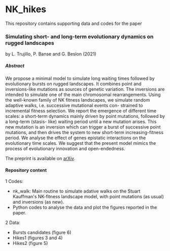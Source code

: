 # NK_hikes
This repository contains supporting data and codes for the paper
### Simulating short- and long-term evolutionary dynamics on rugged landscapes
by L. Trujillo, P. Banse and G. Beslon (2021)
##### Abstract
We propose a minimal model to simulate long waiting times followed by evolutionary bursts on rugged landscapes. It combines point and inversions-like mutations as sources of genetic variation. The inversions are intended to simulate one of the main chromosomal rearrangements. Using the well-known family of NK fitness landscapes, we simulate random adaptive walks, i.e. successive mutational events con- strained to incremental fitness selection. We report the emergence of different time scales: a short-term dynamics mainly driven by point mutations, followed by a long-term (stasis- like) waiting period until a new mutation arises. This new mutation is an inversion which can trigger a burst of successive point mutations, and then drives the system to new short-term increasing-fitness period. We analyse the effect of genes epistatic interactions on the evolutionary time scales. We suggest that the present model mimics the process of evolutionary innovation and open-endedness.

The preprint is available on [arXiv](https://arxiv.org/).

#### Repository content
1 Codes:
- nk_walk: Main routine to simulate adative walks on the Stuart Kauffman's NK-fitness landscape model, with point mutations (as usual) and inversions (as new). 
-  Python codes to analyse the data and plot the figures reported in the paper.

2 Data:
-  Bursts candidates (figure 6)
- Hikes1 (figures 3 and 4)
- Hikes2 (figure 5)
